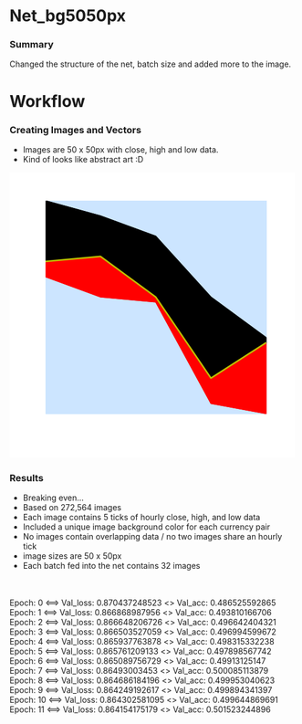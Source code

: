 # Net_bg5050px
### Summary
Changed the structure of the net, batch size and added more to the image.

# Workflow
### Creating Images and Vectors
 - Images are 50 x 50px with close, high and low data.
 - Kind of looks like abstract art :D

<img src="https://github.com/gravity226/forex_net/blob/master/net_bg5050px/graph_5050_bg.png">

### Results
 - Breaking even...
 - Based on 272,564 images
 - Each image contains 5 ticks of hourly close, high, and low data
 - Included a unique image background color for each currency pair
 - No images contain overlapping data / no two images share an hourly tick
 - image sizes are 50 x 50px
 - Each batch fed into the net contains 32 images
<br/>
<br/>
Epoch: 0 <==> Val_loss: 0.870437248523 <> Val_acc: 0.486525592865 <br/>
Epoch: 1 <==> Val_loss: 0.866868987956 <> Val_acc: 0.493810166706 <br/>
Epoch: 2 <==> Val_loss: 0.866648206726 <> Val_acc: 0.496642404321 <br/>
Epoch: 3 <==> Val_loss: 0.866503527059 <> Val_acc: 0.496994599672 <br/>
Epoch: 4 <==> Val_loss: 0.865937763878 <> Val_acc: 0.498315332238 <br/>
Epoch: 5 <==> Val_loss: 0.865761209133 <> Val_acc: 0.497898567742 <br/>
Epoch: 6 <==> Val_loss: 0.865089756729 <> Val_acc: 0.49913125147 <br/>
Epoch: 7 <==> Val_loss: 0.86493003453 <> Val_acc: 0.500085113879 <br/>
Epoch: 8 <==> Val_loss: 0.864686184196 <> Val_acc: 0.499953040623 <br/>
Epoch: 9 <==> Val_loss: 0.864249192617 <> Val_acc: 0.499894341397 <br/>
Epoch: 10 <==> Val_loss: 0.864302581095 <> Val_acc: 0.499644869691 <br/>
Epoch: 11 <==> Val_loss: 0.864154175179 <> Val_acc: 0.501523244896 <br/>
